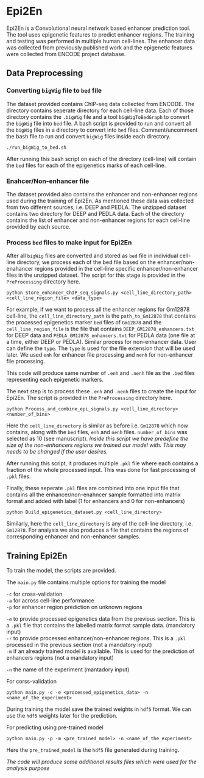 # Epi2En

Epi2En is a Convolutional neural network based enhancer prediction tool. The tool uses epigenetic features to predict enhancer regions. The training and testing was performed in multiple human cell-lines. The enhancer data was collected from previously published work and the epigenetic features were collected from ENCODE project database.

## Data Preprocessing

### Converting `bigWig` file to `bed` file
The dataset provided contains ChIP-seq data collected from ENCODE. The directory contains seperate directory for each cell-line data. Each of those directory contains the `.bigWig` file and a tool `bigWigToBedGraph` to convert the `bigWig` file into `bed` file. A bash script is provided to run and convert all the `bigWig` files in a directory to convert into `bed` files. Comment/uncomment the bash file to run and convert `bigWig` files inside each directory.

```
./run_bigWig_to_bed.sh
```

After running this bash script on each of the directory (cell-line) will contain the `bed` files for each of the epigenetics marks of each cell-line.

### Enahcer/Non-enhancer file
The dataset provided also contains the enhancer and non-enhancer regions used during the training of Epi2En. As mentioned these data was collected from two different sources, i.e. DEEP and PEDLA. The unzipped dataset contains two directory for DEEP and PEDLA data. Each of the directory contains the list of enhancer and non-enhancer regions for each cell-line provided by each source.


### Process `bed` files to make input for Epi2En

After all `bigWig` files are converted and stored as `bed` file in individual cell-line directory, we process each of the bed file based on the enhancer/non-enahancer regions provided in the cell-line specific enhancer/non-enhancer files in the unzipped dataset. The script for this stage is provided in the `PreProcessing` directory here.

```
python Store_enhancer_ChIP_seq_signals.py <cell_line_directory_path> <cell_line_region_file> <data_type>
```

For example, if we want to process all the enhancer regions for Gm12878 cell-line, the `cell_line_directory_path` is the `path_to_Gm12878` that contains the processed epigenetics marker `bed` files of `Gm12878` and the `cell_line_region_file` is the file that contains `DEEP_GM12878_enhancers.txt` for DEEP data and `PEDLA_GM12878_enhancers.txt` for PEDLA data (one file at a time, either DEEP or PEDLA). Similar process for non-enhancer data. User can define the `type`. The `type` is used for the file extension that will be used later. We used `enh` for enhancer file processing and `nenh` for non-enhancer file processing. 

This code will produce same number of `.enh` and `.nenh` file as the `.bed` files representing each epigenetic markers.

The next step is to process these `.enh` and `.nenh` files to create the input for Epi2En. The script is provided in the `PreProcessing` directory here.

```
python Process_and_combine_epi_signals.py <cell_line_directory> <number_of_bins>
```

Here the `cell_line_directory` is similar as before i.e. `Gm12878` which now contains, along with the `bed` files, `enh` and `nenh` files. `number_of_bins` was selected as 10 (see manuscript). *Inside this script we have predefine the size of the non-enhancers regions we trained our model with. This may needs to be changed if the user desires.*

After running this script, it produces multiple `.pkl` file where each contains a fraction of the whole processed input. This was done for fast processing of `.pkl` files.

Finally, these seperate `.pkl` files are combined into one input file that contains all the enhancer/non-enahncer sample formatted into matrix format and added with label (1 for enhancers and 0 for non-enhancers)

```
python Build_epigenetics_dataset.py <cell_line_directory>
```

Similarly, here the `cell_line_directory` is any of the cell-line directory, i.e. `Gm12878`. For analysis we also produces a file that contains the regions of corresponding enhancer and non-enhancer samples.


## Training Epi2En

To train the model, the scripts are provided.

The `main.py` file contains multiple options for training the model

`-c` for cross-validation  
`-a` for across cell-line performance  
`-p` for enhancer region prediction on unknown regions  
  
`-e` to provide processed epigenetics data from the previous section. This is a `.pkl` file that contains the labelled matrix format sample data. (mandatory input)  
`-r` to provide processed enhancer/non-enhancer regions. This is a `.pkl` processed in the previous section (not a mandatory input)  
`-m` if an already trained model is available. This is used for the prediction of enhancers regions (not a mandatory input)  
  
`-n` the name of the experiment (mantadory input)  


For corss-validation

```
python main.py -c -e <processed_epigenetics_data> -n <name_of_the_experiment>
```

During training the model save the trained weights in `hdf5` format. We can use the `hdf5` weights later for the prediction.
  
For predicting using pre-trained model

```
python main.py -p -m <pre_trained_model> -n <name_of_the_experiment>
```

Here the `pre_trained_model` is the `hdf5` file generated during training. 

*The code will produce some additional results files which were used for the analysis purpose*
